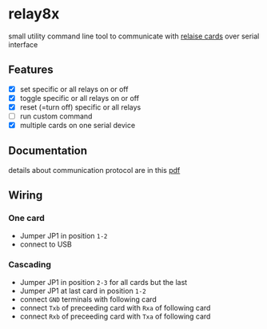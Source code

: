 # relay8x

small utility command line tool to communicate with [relaise cards](https://www.conrad.de/de/relaiskarte-baustein-conrad-components-197720-12-vdc-24-vdc-197720.html#downloadcenter) over serial interface

## Features

- [x] set specific or all relays on or off
- [x] toggle specific or all relays on or off
- [x] reset (=turn off) specific or all relays
- [ ] run custom command
- [x] multiple cards on one serial device

## Documentation

details about communication protocol are in this [pdf](DOC_8FACH_RELAISKARTE_24V_7A_de_en_fr_nl.pdf)

## Wiring

### One card

- Jumper JP1 in position `1-2`
- connect to USB

### Cascading

- Jumper JP1 in position `2-3` for all cards but the last
- Jumper JP1 at last card in position `1-2`
- connect `GND` terminals with following card
- connect `Txb` of preceeding card with `Rxa` of following card
- connect `Rxb` of preceeding card with `Txa` of following card
